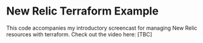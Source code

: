 # New Relic Terraform Example

This code accompanies my introductory screencast for managing New Relic resources with terraform.
Check out the video here: [TBC]